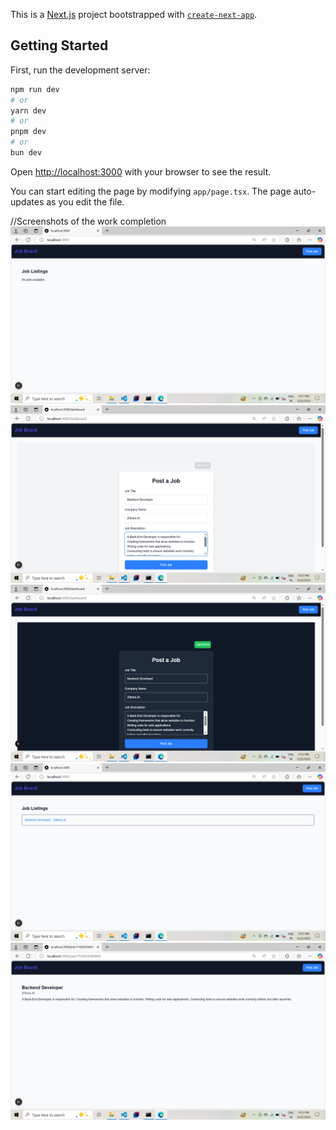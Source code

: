 This is a [Next.js](https://nextjs.org) project bootstrapped with [`create-next-app`](https://nextjs.org/docs/app/api-reference/cli/create-next-app).

## Getting Started

First, run the development server:

```bash
npm run dev
# or
yarn dev
# or
pnpm dev
# or
bun dev
```

Open [http://localhost:3000](http://localhost:3000) with your browser to see the result.

You can start editing the page by modifying `app/page.tsx`. The page auto-updates as you edit the file.

//Screenshots of the work completion
![Screenshot 40](https://raw.githubusercontent.com/shradha-2022/Zithara.AiAssignment/master/Screenshot%20(40).png)
![Screenshot 41](https://raw.githubusercontent.com/shradha-2022/Zithara.AiAssignment/master/Screenshot%20(41).png)
![Screenshot 42](https://raw.githubusercontent.com/shradha-2022/Zithara.AiAssignment/master/Screenshot%20(42).png)
![Screenshot 43](https://raw.githubusercontent.com/shradha-2022/Zithara.AiAssignment/master/Screenshot%20(43).png)
![Screenshot 44](https://raw.githubusercontent.com/shradha-2022/Zithara.AiAssignment/master/Screenshot%20(44).png)




